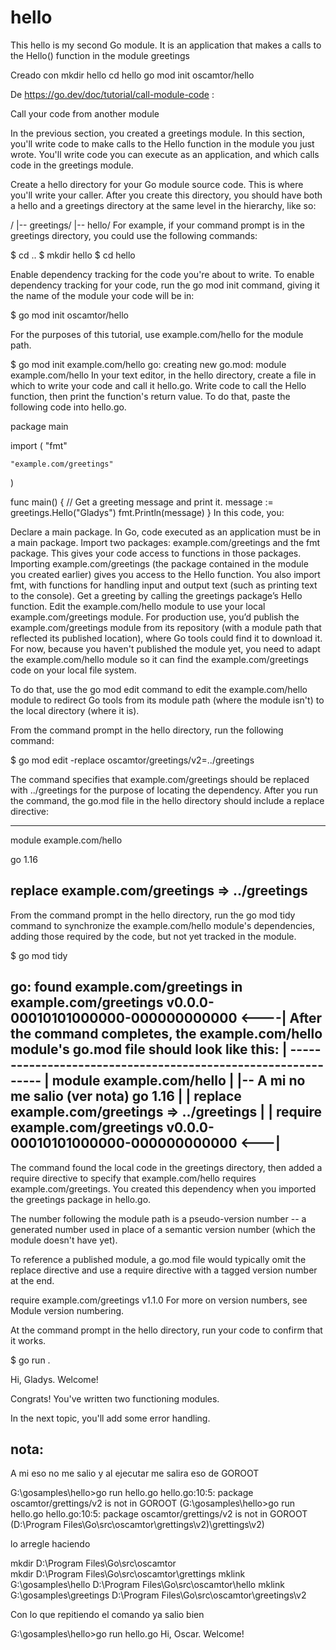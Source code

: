# hello
This hello is my second Go module. It is an application that makes a calls to the Hello() function in the module greetings

Creado con
mkdir hello
cd hello
go mod init oscamtor/hello


De https://go.dev/doc/tutorial/call-module-code  :

Call your code from another module

In the previous section, you created a greetings module. In this section, you'll write code to make calls to the Hello function in the module you just wrote. You'll write code you can execute as an application, and which calls code in the greetings module.


Create a hello directory for your Go module source code. This is where you'll write your caller.
After you create this directory, you should have both a hello and a greetings directory at the same level in the hierarchy, like so:

<home>/
 |-- greetings/
 |-- hello/
For example, if your command prompt is in the greetings directory, you could use the following commands:

$ cd ..
$ mkdir hello
$ cd hello

Enable dependency tracking for the code you're about to write.
To enable dependency tracking for your code, run the 
go mod init command, giving it the name of the module your code will be in:

$ go mod init oscamtor/hello

For the purposes of this tutorial, use example.com/hello for the module path.

$ go mod init example.com/hello
go: creating new go.mod: module example.com/hello
In your text editor, in the hello directory, create a file in which to write your code and call it hello.go.
Write code to call the Hello function, then print the function's return value.
To do that, paste the following code into hello.go.

package main

import (
    "fmt"

    "example.com/greetings"
)

func main() {
    // Get a greeting message and print it.
    message := greetings.Hello("Gladys")
    fmt.Println(message)
}
In this code, you:

Declare a main package. In Go, code executed as an application must be in a main package.
Import two packages: example.com/greetings and the fmt package. This gives your code access to functions in those packages. Importing example.com/greetings (the package contained in the module you created earlier) gives you access to the Hello function. You also import fmt, with functions for handling input and output text (such as printing text to the console).
Get a greeting by calling the greetings package’s Hello function.
Edit the example.com/hello module to use your local example.com/greetings module.
For production use, you’d publish the example.com/greetings module from its repository (with a module path that reflected its published location), where Go tools could find it to download it. For now, because you haven't published the module yet, you need to adapt the example.com/hello module so it can find the example.com/greetings code on your local file system.

To do that, use the go mod edit command to edit the example.com/hello module to redirect Go tools from its module path (where the module isn't) to the local directory (where it is).

From the command prompt in the hello directory, run the following command:

$ go mod edit -replace oscamtor/greetings/v2=../greetings

The command specifies that example.com/greetings should be replaced with ../greetings for the purpose of locating the dependency. After you run the command, the go.mod file in the hello directory should include a replace directive:

----------------------------------------------
module example.com/hello

go 1.16

replace example.com/greetings => ../greetings
-----------------------------------------------

From the command prompt in the hello directory, run the go mod tidy command to synchronize the example.com/hello module's dependencies, adding those required by the code, but not yet tracked in the module.

$ go mod tidy

go: found example.com/greetings in example.com/greetings v0.0.0-00010101000000-000000000000                          <----|
After the command completes, the example.com/hello module's go.mod file should look like this:                            |
-------------------------------------------------------------																														  |
module example.com/hello                                                                                                  |
																														  |-- A mi no me salio (ver nota)
go 1.16                                                                                                                   |
																														  |
replace example.com/greetings => ../greetings                                                                             |
																														  |
require example.com/greetings v0.0.0-00010101000000-000000000000                                                      <---|
-----------------------------------------------------------------
The command found the local code in the greetings directory, then added a require directive to specify that example.com/hello requires example.com/greetings. You created this dependency when you imported the greetings package in hello.go.

The number following the module path is a pseudo-version number -- a generated number used in place of a semantic version number (which the module doesn't have yet).

To reference a published module, a go.mod file would typically omit the replace directive and use a require directive with a tagged version number at the end.

require example.com/greetings v1.1.0
For more on version numbers, see Module version numbering.

At the command prompt in the hello directory, run your code to confirm that it works.

$ go run .

Hi, Gladys. Welcome!



Congrats! You've written two functioning modules.

In the next topic, you'll add some error handling.

nota:
-----
A mi eso no me salio y al ejecutar me salira eso de GOROOT

G:\gosamples\hello>go run hello.go
hello.go:10:5: package oscamtor/grettings/v2 is not in GOROOT (G:\gosamples\hello>go run hello.go
hello.go:10:5: package oscamtor/grettings/v2 is not in GOROOT (D:\Program Files\Go\src\oscamtor\grettings\v2)\grettings\v2)

lo arregle haciendo

mkdir D:\Program Files\Go\src\oscamtor\
mkdir D:\Program Files\Go\src\oscamtor\grettings
mklink G:\gosamples\hello D:\Program Files\Go\src\oscamtor\hello
mklink G:\gosamples\greetings D:\Program Files\Go\src\oscamtor\greetings\v2


Con lo que repitiendo el comando ya salio bien

G:\gosamples\hello>go run hello.go
Hi, Oscar. Welcome!


